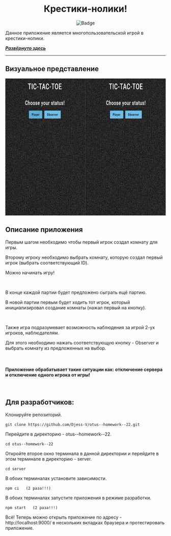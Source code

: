 <h1 align="center">Крестики-нолики!</h1>

<p align="center">
<img alt="Badge" src="https://github.com/djess-v/otus--homework--23/actions/workflows/sanity-check.yml/badge.svg" />
</p>

<p >Данное приложение является многопользовательской игрой в крестики-нолики.</p>

_**[Развёрнуто здесь](https://djess-v.github.io/otus--homework--23/)**_

---

<h2>Визуальное представление</h2>

<img alt="Game" src="./client/src/assets/images/game.gif" width="790px" height="430px"/>

<h2>Описание приложения</h2>

<p >Первым шагом необходимо чтобы первый игрок создал комнату для игры.</p>
<p >Второму игроку необходимо выбрать комнату, которую создал первый игрок (выбрать соответствующий ID).</p>
<p >Можно начинать игру!</p>
<br/>
<p >В конце каждой партии будет предложено сыграть ещё партию.</p>
<p >В новой партии первым будет ходить тот игрок, который инициализировал создание комнаты (нажал первый на кнопку).</p>
<br/>
<p >Также игра подразумевает возможность наблюдения за игрой 2-ух игроков, наблюдателям.</p>
<p >Для этого необходимо нажать соответствующую кнопку - Observer и выбрать комнату из предложенных на выбор.</p>
<br/>
<h4 >Приложение обрабатывает такие ситуации как: отключение сервера и отключение одного игрока от игры!</h4>
<br/>
<h2>Для разработчиков:</h2>

<p >Клонируйте репозиторий.</p>

```properties
git clone https://github.com/Djess-V/otus--homework--22.git
```

<p >Перейдите в директорию - otus--homework--22.</p>

```properties
cd otus--homework--22
```

<p >Откройте второе окно терминала в данной директории и перейдите в этом терминале в директорию - server.</p>

```properties
cd server
```

<p >В обоих терминалах установите зависимости.</p>

```properties
npm ci   (2 раза!!!)
```

<p >В обоих терминалах запустите приложения в режиме разработки.</p>

```properties
npm start   (2 раза!!!)
```

<p >Всё! Теперь можно открыть приложение по адресу - http://localhost:9000/ в нескольких вкладках браузера и протестировать приложение.</p>
